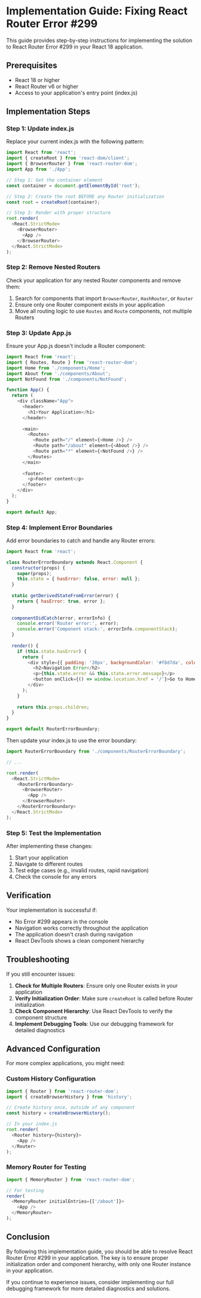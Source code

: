# Implementation Guide: Fixing React Router Error #299

This guide provides step-by-step instructions for implementing the solution to React Router Error #299 in your React 18 application.

## Prerequisites

- React 18 or higher
- React Router v6 or higher
- Access to your application's entry point (index.js)

## Implementation Steps

### Step 1: Update index.js

Replace your current index.js with the following pattern:

```javascript
import React from 'react';
import { createRoot } from 'react-dom/client';
import { BrowserRouter } from 'react-router-dom';
import App from './App';

// Step 1: Get the container element
const container = document.getElementById('root');

// Step 2: Create the root BEFORE any Router initialization
const root = createRoot(container);

// Step 3: Render with proper structure
root.render(
  <React.StrictMode>
    <BrowserRouter>
      <App />
    </BrowserRouter>
  </React.StrictMode>
);
```

### Step 2: Remove Nested Routers

Check your application for any nested Router components and remove them:

1. Search for components that import `BrowserRouter`, `HashRouter`, or `Router`
2. Ensure only one Router component exists in your application
3. Move all routing logic to use `Routes` and `Route` components, not multiple Routers

### Step 3: Update App.js

Ensure your App.js doesn't include a Router component:

```javascript
import React from 'react';
import { Routes, Route } from 'react-router-dom';
import Home from './components/Home';
import About from './components/About';
import NotFound from './components/NotFound';

function App() {
  return (
    <div className="App">
      <header>
        <h1>Your Application</h1>
      </header>
      
      <main>
        <Routes>
          <Route path="/" element={<Home />} />
          <Route path="/about" element={<About />} />
          <Route path="*" element={<NotFound />} />
        </Routes>
      </main>
      
      <footer>
        <p>Footer content</p>
      </footer>
    </div>
  );
}

export default App;
```

### Step 4: Implement Error Boundaries

Add error boundaries to catch and handle any Router errors:

```javascript
import React from 'react';

class RouterErrorBoundary extends React.Component {
  constructor(props) {
    super(props);
    this.state = { hasError: false, error: null };
  }
  
  static getDerivedStateFromError(error) {
    return { hasError: true, error };
  }
  
  componentDidCatch(error, errorInfo) {
    console.error('Router error:', error);
    console.error('Component stack:', errorInfo.componentStack);
  }
  
  render() {
    if (this.state.hasError) {
      return (
        <div style={{ padding: '20px', backgroundColor: '#f8d7da', color: '#721c24', borderRadius: '4px' }}>
          <h2>Navigation Error</h2>
          <p>{this.state.error && this.state.error.message}</p>
          <button onClick={() => window.location.href = '/'}>Go to Home</button>
        </div>
      );
    }
    
    return this.props.children;
  }
}

export default RouterErrorBoundary;
```

Then update your index.js to use the error boundary:

```javascript
import RouterErrorBoundary from './components/RouterErrorBoundary';

// ...

root.render(
  <React.StrictMode>
    <RouterErrorBoundary>
      <BrowserRouter>
        <App />
      </BrowserRouter>
    </RouterErrorBoundary>
  </React.StrictMode>
);
```

### Step 5: Test the Implementation

After implementing these changes:

1. Start your application
2. Navigate to different routes
3. Test edge cases (e.g., invalid routes, rapid navigation)
4. Check the console for any errors

## Verification

Your implementation is successful if:

- No Error #299 appears in the console
- Navigation works correctly throughout the application
- The application doesn't crash during navigation
- React DevTools shows a clean component hierarchy

## Troubleshooting

If you still encounter issues:

1. **Check for Multiple Routers**: Ensure only one Router exists in your application
2. **Verify Initialization Order**: Make sure `createRoot` is called before Router initialization
3. **Check Component Hierarchy**: Use React DevTools to verify the component structure
4. **Implement Debugging Tools**: Use our debugging framework for detailed diagnostics

## Advanced Configuration

For more complex applications, you might need:

### Custom History Configuration

```javascript
import { Router } from 'react-router-dom';
import { createBrowserHistory } from 'history';

// Create history once, outside of any component
const history = createBrowserHistory();

// In your index.js
root.render(
  <Router history={history}>
    <App />
  </Router>
);
```

### Memory Router for Testing

```javascript
import { MemoryRouter } from 'react-router-dom';

// For testing
render(
  <MemoryRouter initialEntries={['/about']}>
    <App />
  </MemoryRouter>
);
```

## Conclusion

By following this implementation guide, you should be able to resolve React Router Error #299 in your application. The key is to ensure proper initialization order and component hierarchy, with only one Router instance in your application.

If you continue to experience issues, consider implementing our full debugging framework for more detailed diagnostics and solutions.
